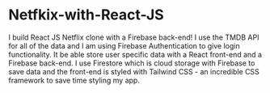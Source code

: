 # Netfkix-with-React-JS
<p> I build React JS Netflix clone with a Firebase back-end! I use the TMDB API for all of the data and I am using Firebase Authentication to give login functionality. It be able store user specific data with a React front-end and a Firebase back-end. I use Firestore which is cloud storage with Firebase to save data and the front-end is styled with Tailwind CSS - an incredible CSS framework to save time styling my app.</p>
